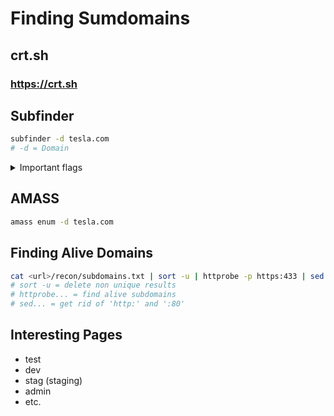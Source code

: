 # Finding Sumdomains


## crt.sh

### https://crt.sh

## Subfinder
```bash
subfinder -d tesla.com
# -d = Domain
```
<details>

<summary>Important flags</summary>

- -d = Domain
- -dL - Domain List(File with domains)
- -d = source
- -v = verbose
- -silent = list only subdomains in output
- -timeout = secodns before timing out(Default:30)

</details>

## AMASS
```bash
amass enum -d tesla.com
```

## Finding Alive Domains

```bash
cat <url>/recon/subdomains.txt | sort -u | httprobe -p https:433 | sed 's/https:\?\/\///' | tr -d ':443'
# sort -u = delete non unique results
# httprobe... = find alive subdomains
# sed... = get rid of 'http:' and ':80'
```
## Interesting Pages
- test
- dev
- stag (staging)
- admin
- etc.